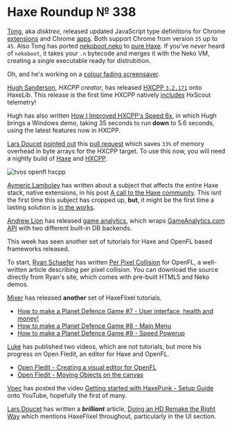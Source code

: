 [_template]: ../templates/roundup.html
[date]: / "2015-09-28 09:24:00"
[modified]: / "2015-09-28 16:09:00"
[published]: / "2015-09-28 16:30:00"
[“”]: a ""
# Haxe Roundup № 338

[Tong][tw1], aka _disktree_, released updated JavaScript type
definitions for Chrome [extensions][l1] and Chrome [apps][l2]. Both support
Chrome from version `35` up to `45`. Also Tong has ported [nekoboot.neko][l3]
to [pure Haxe][l4]. If you've _never_ heard of `nekoboot`, it takes your `.n`
bytecode and merges it with the Neko VM, creating a single executable ready
for distrubition.

Oh, and he's working on a [colour fading screensaver][l11].

[Hugh Sanderson][tw2], _HXCPP creator_, has released [HXCPP `3.2.171`][l5] onto
HaxeLib. This release is the first time HXCPP natively [includes][l14]
HxScout telemetry!

Hugh has also written [How I Improved HXCPP's Speed 6x][l6], in which
Hugh brings a Windows demo, taking 35 seconds to run **down** to 5.6 seconds, 
using the latest features now in HXCPP.

[Lars Doucet][tw3] [pointed out][l8] this [pull request][l9] which
saves `33%` of memory overhead in byte arrays for the HXCPP target. To use this
now, you will need a nightly build of [Haxe][l7] and [HXCPP][l10].

![tvos openfl hxcpp](/img/338/tvos.jpg "Valerio Santinelli (@santinellival) running HXCPP & OpenFL on tvOS!")

[Aymeric Lamboley][tw4] has written about a subject that affects the entire Haxe
stack, native extensions, in his post [A call to the Haxe community][l12]. This
isnt the first time this subject has cropped up, **but**, it might be the first
time a lasting solution is [in the works][l13].

[Andrew Lion][tw7] has released [game analytics][l18], which wraps 
[GameAnalytics.com][l19] [API][l20] with two different built-in DB backends.

This week has seen another set of tutorials for Haxe and OpenFL based frameworks
released.

To start, [Ryan Schaefer][tw5] has written [Per Pixel Collision][l15] for OpenFL,
a well-written article describing per pixel collision. You can download the source
directly from Ryan's site, which comes with pre-built HTML5 and Neko demos.

[Mixer][tw6] has released **another** set of HaxeFlixel tutorials.

- [How to make a Planet Defence Game #7 - User interface, health and money!][l16-27]
- [How to make a Planet Defence Game #8 - Main Menu][l16-38]
- [How to make a Planet Defence Game #9 - Speed Powerup][l16-9]

[Luke][tw8] has published two videos, which are not tutorials, but more his 
progress on Open Fledit, an editor for Haxe and OpenFL.

- [Open Fledit - Creating a visual editor for OpenFL][l22-53]
- [Open Fledit - Moving Objects on the canvas][l22-4]

[Voec][tmlr1] has posted the
video [Getting started with HaxePunk - Setup Guide][l17-35] onto YouTube, hopefully
the first of many.

[Lars Doucet][tw3] has written a _**brilliant**_ article, [Doing an HD Remake the
Right Way][l21] which mentions HaxeFlixel throughout, particularly in the UI 
section.

[tmlr1]: http://384400kilometers.tumblr.com/ "@Voec"

[tw8]: https://twitter.com/tienery "@tienery"
[tw7]: https://twitter.com/lion123dev "@lion123dev"
[tw6]: https://twitter.com/5Mixer "@5Mixer"
[tw5]: https://twitter.com/Rhuno "@Rhuno"
[tw4]: https://twitter.com/aymericlamboley "@aymericlamboley"
[tw3]: https://twitter.com/larsiusprime "@larsiusprime"
[tw2]: https://twitter.com/GameHaxe "@GameHaxe"
[tw1]: https://twitter.com/disktree "@disktree"
	
[l22-4]: https://www.youtube.com/watch?v=rTQSGSivYUU "Open Fledit - Moving Objects on the canvas on YouTube"
[l22-53]: https://www.youtube.com/watch?v=LpJtJmH7pyc "Open Fledit - Creating a visual editor for OpenFL on YouTube"
	
[l21]: http://www.fortressofdoors.com/doing-an-hd-remake-the-right-way/ "Doing an HD Remake the Right Way"
[l20]: http://www.gameanalytics.com/docs/rest-api "GameAnalytics REST API"
[l19]: http://www.gameanalytics.com/ "GameAnalytics"
[l18]: http://lib.haxe.org/p/gameanalytics/ "GameAnalytics on HaxeLib"
	
[l17-35]: https://www.youtube.com/watch?v=dI91O7K2EKw "Getting started with HaxePunk - Setup Guide on YouTube"
	
[l16-9]: https://www.youtube.com/watch?v=xzrbG7GR1lY "How to make a Planet Defence Game #9 - Speed Powerup on YouTube"
[l16-38]: https://www.youtube.com/watch?v=fmoOvq4NYrA "How to make a Planet Defence Game #8 - Main Menu on YouTube"
[l16-27]: https://www.youtube.com/watch?v=fmoOvq4NYrA "How to make a Planet Defence Game #7 - User Interface, health and money! on YouTube"
	
[l15]: http://rhuno.com/flashblog/2015/09/28/tutorial-per-pixel-collision/ "Per Pixel Collision"
[l14]: https://twitter.com/Jeff__Ward/status/649043633019072512 "HxScout telemetry natively supported by HXCPP"
[l13]: https://twitter.com/___discovery/status/648473302848114688 "Native extension work in progress"
[l12]: http://www.aymericlamboley.fr/blog/a-call-to-the-haxe-community/ "A call to the Haxe community"
[l11]: https://twitter.com/disktree/status/649913927585931264 "Colour fading screensaver"
[l10]: http://nmehost.com/hxcpp/ "Nightly HXCPP builds"
[l9]: https://github.com/HaxeFoundation/haxe/pull/4565 "haxe.ioBytes.alloc use exact size Pull Request on GitHub"
[l8]: https://twitter.com/larsiusprime/status/649412801337925632 "HXCPP 33% memory saving"
[l7]: http://build.haxe.org "Nightly Haxe Builds"
[l6]: http://gamehaxe.com/2015/10/01/how-i-improved-hxcpp-speed-6x/ "How I Improved HXCPP's Speed 6x"
[l5]: http://lib.haxe.org/p/hxcpp "HXCPP on HaxeLib"
[l4]: https://github.com/tong/nekoboot "Nekoboot on GitHub"
[l3]: https://github.com/HaxeFoundation/neko/blob/master/src/tools/nekoboot.neko "Nekoboot.neko on GitHub"
[l2]: https://github.com/tong/chrome.app "Chrome.app on GitHub"
[l1]: https://github.com/tong/chrome.extension "Chrome.extension on GitHub"